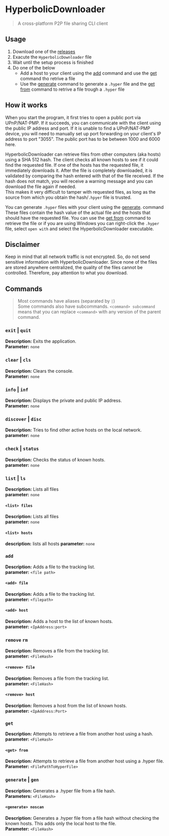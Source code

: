 # HyperbolicDownloader

> A cross-platform P2P file sharing CLI client

## Usage

1. Download one of the [releases](https://github.com/Stone-Red-Code/HyperbolicDownloader/releases)
1. Exacute the `HyperbolicDownloader` file
1. Wait until the setup process is finished
1. Do one of the below
    - Add a host to your client using the [add](#add) command and use the [get](#get) command tho retrive a file
    - Use the [generate](https://github.com/Stone-Red-Code/HyperbolicDownloader#generate) command to generate a `.hyper` file and the [get from](https://github.com/Stone-Red-Code/HyperbolicDownloader#getfrom) command to retrive a file trough a `.hyper` file

## How it works

When you start the program, it first tries to open a public port via UPnP/NAT-PMP. If it succeeds, you can communicate with the client using the public IP address and port.
If it is unable to find a UPnP/NAT-PMP device, you will need to manually set up port forwarding on your client's IP address to port "3055". The public port has to be between 1000 and 6000 here.

HyperbolicDownloader can retrieve files from other computers (aka hosts) using a SHA 512 hash.
The client checks all known hosts to see if it could find the requested file. If one of the hosts has the requested file, it immediately downloads it.
After the file is completely downloaded, it is validated by comparing the hash entered with that of the file received. If the hash does not match, you will receive a warning message and you can download the file again if needed.\
This makes it very difficult to tamper with requested files, as long as the source from which you obtain the hash/`.hpyer` file is trusted.

You can generate `.hyper` files with your client using the [generate](https://github.com/Stone-Red-Code/HyperbolicDownloader#generate). command\
These files contain the hash value of the actual file and the hosts that should have the requested file.
You can use the [get from](https://github.com/Stone-Red-Code/HyperbolicDownloader#getfrom) command to retrieve the file or if you are using Windows you can right-click the `.hyper` file, select `open with` and select the HyperbolicDownloader executable.


## Disclaimer

Keep in mind that all network traffic is not encrypted. So, do not send sensitive information with HyperbolicDownloader.
Since none of the files are stored anywhere centralized, the quality of the files cannot be controlled. Therefore, pay attention to what you download.

## Commands

> Most commands have aliases (separated by `|`)\
> Some commands also have subcommands. `<command> subcommand` means that you can replace `<command>` with any version of the parent command.

### `exit` | `quit`

**Description:** Exits the application.\
**Parameter:** `none`


### `clear` | `cls`

**Description:** Clears the console.\
**Parameter:** `none`


### `info` | `inf`

**Description:** Displays the private and public IP address.\
**Parameter:** `none`


### `discover` | `disc`

**Description:** Tries to find other active hosts on the local network.\
**parameter:** `none`


### `check` | `status`

**Description:** Checks the status of known hosts.\
**parameter:** `none`


### `list` | `ls`

**Description:** Lists all files\
**parameter:** `none`

#### `<list> files`

**Description:** Lists all files\
**parameter:** `none`

#### `<list> hosts`

**description:** lists all hosts
**parameter:** `none`


### `add`

**Description:** Adds a file to the tracking list.\
**parameter:** `<file path>`

#### `<add> file`

**Description:** Adds a file to the tracking list\.\
**parameter:** `<filepath>`

#### `<add> host`

**Description:** Adds a host to the list of known hosts.\
**parameter:** `<IpAddress:port>`


### `remove` `rm`

**Description:** Removes a file from the tracking list.\
**parameter:** `<FileHash>`

#### `<remove> file`

**Description:** Removes a file from the tracking list.\
**parameter:** `<FileHash>`

#### `<remove> host`

**Description:** Removes a host from the list of known hosts.\
**parameter:** `<IpAddress:Port>`


### `get`

**Description:** Attempts to retrieve a file from another host using a hash.\
**parameter:** `<FileHash>`

<a name="#getfrom"></a>
#### `<get> from`

**Description:** Attempts to retrieve a file from another host using a .hyper file.\
**Parameter:** `<FilePathToHyperFile>`

<a name="#generate"></a>
### `generate` | `gen`

**Description:** Generates a .hyper file from a file hash.\
**Parameters:** `<FileHash>`

#### `<generate> noscan`

**Description:** Generates a .hyper file from a file hash without checking the known hosts. This adds only the local host to the file.\
**Parameter:** `<FileHash>`
